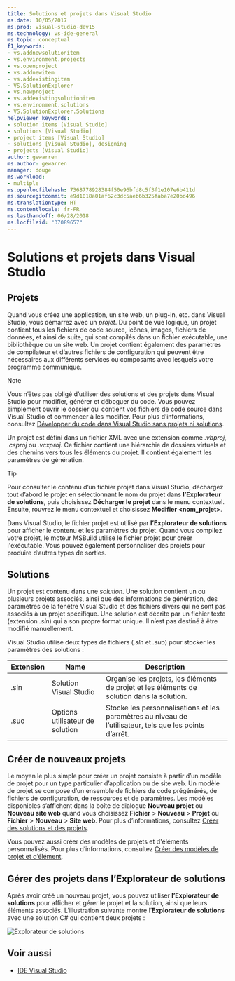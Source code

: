 ```yaml
---
title: Solutions et projets dans Visual Studio
ms.date: 10/05/2017
ms.prod: visual-studio-dev15
ms.technology: vs-ide-general
ms.topic: conceptual
f1_keywords:
- vs.addnewsolutionitem
- vs.environment.projects
- vs.openproject
- vs.addnewitem
- vs.addexistingitem
- VS.SolutionExplorer
- vs.newproject
- vs.addexistingsolutionitem
- vs.environment.solutions
- VS.SolutionExplorer.Solutions
helpviewer_keywords:
- solution items [Visual Studio]
- solutions [Visual Studio]
- project items [Visual Studio]
- solutions [Visual Studio], designing
- projects [Visual Studio]
author: gewarren
ms.author: gewarren
manager: douge
ms.workload:
- multiple
ms.openlocfilehash: 7368778928384f50e96bfd8c5f3f1e107e6b411d
ms.sourcegitcommit: e9d1018a01af62c3dc5aeb6b325faba7e20bd496
ms.translationtype: HT
ms.contentlocale: fr-FR
ms.lasthandoff: 06/28/2018
ms.locfileid: "37089657"
---
```

# <a name="solutions-and-projects-in-visual-studio"></a>Solutions et projets dans Visual Studio

## <a name="projects"></a>Projets

Quand vous créez une application, un site web, un plug-in, etc. dans Visual Studio, vous démarrez avec un *projet*. Du point de vue logique, un projet contient tous les fichiers de code source, icônes, images, fichiers de données, et ainsi de suite, qui sont compilés dans un fichier exécutable, une bibliothèque ou un site web. Un projet contient également des paramètres de compilateur et d’autres fichiers de configuration qui peuvent être nécessaires aux différents services ou composants avec lesquels votre programme communique.

> [!NOTE]
> Vous n’êtes pas obligé d’utiliser des solutions et des projets dans Visual Studio pour modifier, générer et déboguer du code. Vous pouvez simplement ouvrir le dossier qui contient vos fichiers de code source dans Visual Studio et commencer à les modifier. Pour plus d’informations, consultez [Développer du code dans Visual Studio sans projets ni solutions](../ide/develop-code-in-visual-studio-without-projects-or-solutions.md).

Un projet est défini dans un fichier XML avec une extension comme *.vbproj*, *.csproj* ou *.vcxproj*. Ce fichier contient une hiérarchie de dossiers virtuels et des chemins vers tous les éléments du projet. Il contient également les paramètres de génération.

> [!TIP]
> Pour consulter le contenu d’un fichier projet dans Visual Studio, déchargez tout d’abord le projet en sélectionnant le nom du projet dans **l’Explorateur de solutions**, puis choisissez **Décharger le projet** dans le menu contextuel. Ensuite, rouvrez le menu contextuel et choisissez **Modifier \<nom_projet\>**.

Dans Visual Studio, le fichier projet est utilisé par **l’Explorateur de solutions** pour afficher le contenu et les paramètres du projet. Quand vous compilez votre projet, le moteur MSBuild utilise le fichier projet pour créer l'exécutable. Vous pouvez également personnaliser des projets pour produire d’autres types de sorties.

## <a name="solutions"></a>Solutions

Un projet est contenu dans une *solution*. Une solution contient un ou plusieurs projets associés, ainsi que des informations de génération, des paramètres de la fenêtre Visual Studio et des fichiers divers qui ne sont pas associés à un projet spécifique. Une solution est décrite par un fichier texte (extension *.sln*) qui a son propre format unique. Il n’est pas destiné à être modifié manuellement.

Visual Studio utilise deux types de fichiers (*.sln* et *.suo*) pour stocker les paramètres des solutions :

|Extension|Name|Description|
|---------------|----------|-----------------|
|.sln|Solution Visual Studio|Organise les projets, les éléments de projet et les éléments de solution dans la solution.|
|.suo|Options utilisateur de solution|Stocke les personnalisations et les paramètres au niveau de l’utilisateur, tels que les points d’arrêt.|

## <a name="create-new-projects"></a>Créer de nouveaux projets

Le moyen le plus simple pour créer un projet consiste à partir d’un modèle de projet pour un type particulier d’application ou de site web. Un modèle de projet se compose d’un ensemble de fichiers de code prégénérés, de fichiers de configuration, de ressources et de paramètres. Les modèles disponibles s’affichent dans la boîte de dialogue **Nouveau projet** ou **Nouveau site web** quand vous choisissez **Fichier** > **Nouveau** > **Projet** ou **Fichier** > **Nouveau** > **Site web**. Pour plus d’informations, consultez [Créer des solutions et des projets](../ide/creating-solutions-and-projects.md).

Vous pouvez aussi créer des modèles de projets et d'éléments personnalisés. Pour plus d’informations, consultez [Créer des modèles de projet et d’élément](../ide/creating-project-and-item-templates.md).

## <a name="manage-projects-in-solution-explorer"></a>Gérer des projets dans l’Explorateur de solutions

Après avoir créé un nouveau projet, vous pouvez utiliser **l’Explorateur de solutions** pour afficher et gérer le projet et la solution, ainsi que leurs éléments associés. L’illustration suivante montre l’**Explorateur de solutions** avec une solution C# qui contient deux projets :

![Explorateur de solutions](../ide/media/vs2015_solution_explorer.png)

## <a name="see-also"></a>Voir aussi

- [IDE Visual Studio](../ide/visual-studio-ide.md)